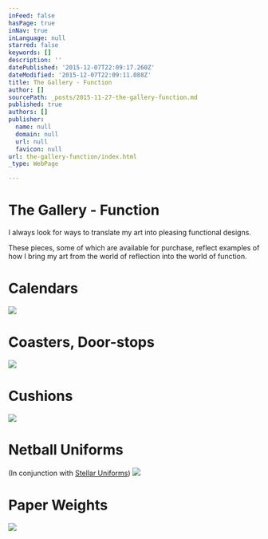 ```yaml
---
inFeed: false
hasPage: true
inNav: true
inLanguage: null
starred: false
keywords: []
description: ''
datePublished: '2015-12-07T22:09:17.260Z'
dateModified: '2015-12-07T22:09:11.088Z'
title: The Gallery - Function
author: []
sourcePath: _posts/2015-11-27-the-gallery-function.md
published: true
authors: []
publisher:
  name: null
  domain: null
  url: null
  favicon: null
url: the-gallery-function/index.html
_type: WebPage

---
```

# The Gallery - Function

I always look for ways to translate my art into pleasing functional designs.

These pieces, some of which are available for purchase, reflect examples of how I bring my art from the world of reflection into the world of function.

# Calendars
![](https://the-grid-user-content.s3-us-west-2.amazonaws.com/28aeb5b8-2c17-496e-946c-bfde9cc7fc4a.jpg)

# Coasters, Door-stops
![](https://the-grid-user-content.s3-us-west-2.amazonaws.com/b53c9ea1-d573-41fc-919d-0f61bb7f70c5.jpg)

# Cushions
![](https://the-grid-user-content.s3-us-west-2.amazonaws.com/e080115e-cacf-41f7-8578-b50c06773bf8.jpg)

# Netball Uniforms

(In conjunction with [Stellar Uniforms][0])
![](https://the-grid-user-content.s3-us-west-2.amazonaws.com/49160386-bd47-462d-84a4-4c17947eedce.jpg)

# Paper Weights
![](https://s3-us-west-2.amazonaws.com/the-grid-img/p/90de484082f203d3f4a58dead942d53f037cf2bc.jpg)

[0]: http://www.stellaruniforms.com/